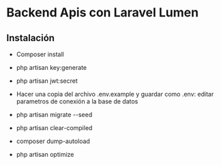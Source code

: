 # Backend Apis con Laravel Lumen

## Instalación

- Composer install
- php artisan key:generate
- php artisan jwt:secret
- Hacer una copia del archivo .env.example y guardar como .env: editar parametros de conexión a la base de datos
- php artisan migrate --seed 

- php artisan clear-compiled 
- composer dump-autoload
- php artisan optimize


